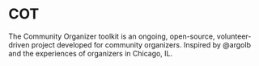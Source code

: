 # COT
The Community Organizer toolkit is an ongoing, open-source, volunteer-driven project developed for community organizers. Inspired by @argolb and the experiences of organizers in Chicago, IL. 
